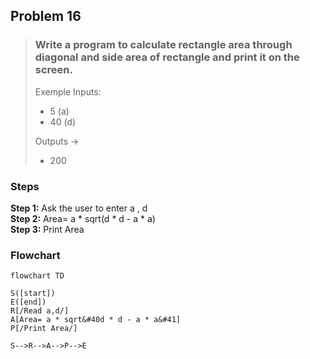 ## Problem 16

>### Write a program to calculate rectangle area through diagonal and side area of rectangle and print it on the screen.
>Exemple Inputs:
>- 5 (a)
>- 40 (d)<br>
>
>Outputs ->
>- 200


### Steps

**Step 1:** Ask the user to enter a , d<br>
**Step 2:** Area= a * sqrt(d * d - a * a) <br>
**Step 3:** Print Area <br>

### Flowchart

```mermaid
flowchart TD

S([start])
E([end])
R[/Read a,d/]
A[Area= a * sqrt&#40d * d - a * a&#41]
P[/Print Area/]

S-->R-->A-->P-->E

```